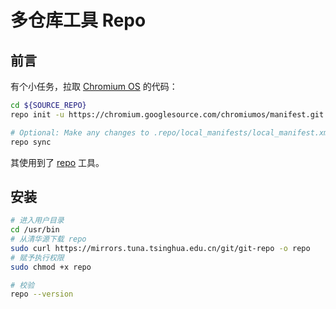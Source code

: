 # 多仓库工具 Repo

## 前言

有个小任务，拉取 [Chromium OS](https://www.chromium.org/chromium-os/quick-start-guide) 的代码：

```bash
cd ${SOURCE_REPO}
repo init -u https://chromium.googlesource.com/chromiumos/manifest.git

# Optional: Make any changes to .repo/local_manifests/local_manifest.xml before syncing
repo sync
```

其使用到了 [repo](https://source.android.google.cn/setup/develop/repo?hl=zh-cn) 工具。



## 安装

```bash
# 进入用户目录
cd /usr/bin
# 从清华源下载 repo
sudo curl https://mirrors.tuna.tsinghua.edu.cn/git/git-repo -o repo
# 赋予执行权限
sudo chmod +x repo

# 校验
repo --version
```

